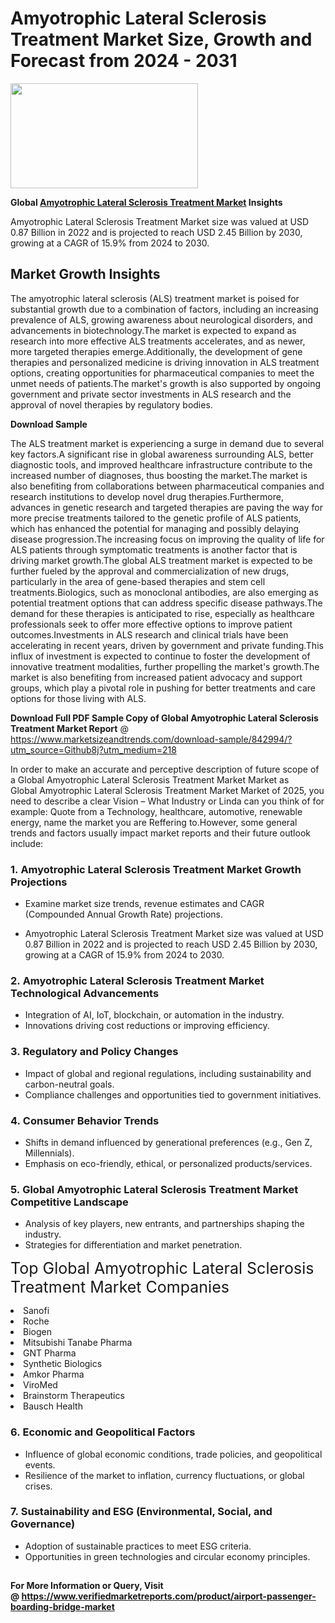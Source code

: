 <H1>Amyotrophic Lateral Sclerosis Treatment Market Size, Growth and Forecast from 2024 - 2031</H1><img class="aligncenter size-medium wp-image-584254" src="https://thirdeyenews.in/wp-content/uploads/2024/09/Global-Market-Research-300x168.jpeg" alt="" width="300" height="168" /><p><strong>Global&nbsp;<a href="https://www.marketsizeandtrends.com/download-sample/842994/?utm_source=Github8j?utm_medium=218">Amyotrophic Lateral Sclerosis Treatment Market</a> Insights</strong></p><p>Amyotrophic Lateral Sclerosis Treatment Market size was valued at USD 0.87 Billion in 2022 and is projected to reach USD 2.45 Billion by 2030, growing at a CAGR of 15.9% from 2024 to 2030.</p><p><h2>Market Growth Insights</h2> <p>The amyotrophic lateral sclerosis (ALS) treatment market is poised for substantial growth due to a combination of factors, including an increasing prevalence of ALS, growing awareness about neurological disorders, and advancements in biotechnology.The market is expected to expand as research into more effective ALS treatments accelerates, and as newer, more targeted therapies emerge.Additionally, the development of gene therapies and personalized medicine is driving innovation in ALS treatment options, creating opportunities for pharmaceutical companies to meet the unmet needs of patients.The market's growth is also supported by ongoing government and private sector investments in ALS research and the approval of novel therapies by regulatory bodies.</p> <p><strong>Download Sample</strong></p> <p>The ALS treatment market is experiencing a surge in demand due to several key factors.A significant rise in global awareness surrounding ALS, better diagnostic tools, and improved healthcare infrastructure contribute to the increased number of diagnoses, thus boosting the market.The market is also benefiting from collaborations between pharmaceutical companies and research institutions to develop novel drug therapies.Furthermore, advances in genetic research and targeted therapies are paving the way for more precise treatments tailored to the genetic profile of ALS patients, which has enhanced the potential for managing and possibly delaying disease progression.The increasing focus on improving the quality of life for ALS patients through symptomatic treatments is another factor that is driving market growth.The global ALS treatment market is expected to be further fueled by the approval and commercialization of new drugs, particularly in the area of gene-based therapies and stem cell treatments.Biologics, such as monoclonal antibodies, are also emerging as potential treatment options that can address specific disease pathways.The demand for these therapies is anticipated to rise, especially as healthcare professionals seek to offer more effective options to improve patient outcomes.Investments in ALS research and clinical trials have been accelerating in recent years, driven by government and private funding.This influx of investment is expected to continue to foster the development of innovative treatment modalities, further propelling the market's growth.The market is also benefiting from increased patient advocacy and support groups, which play a pivotal role in pushing for better treatments and care options for those living with ALS.<p><span class=""><strong>Download Full PDF Sample Copy of Global Amyotrophic Lateral Sclerosis Treatment Market Report</strong> @ <a href="https://www.marketsizeandtrends.com/download-sample/842994/?utm_source=Github8j?utm_medium=218" target="_blank">https://www.marketsizeandtrends.com/download-sample/842994/?utm_source=Github8j?utm_medium=218</a></span></p><p>In order to make an accurate and perceptive description of future scope of a Global&nbsp;Amyotrophic Lateral Sclerosis Treatment Market Market as Global&nbsp;Amyotrophic Lateral Sclerosis Treatment Market Market of 2025, you need to describe a clear Vision &ndash; What Industry or Linda can you think of for example: Quote from a Technology, healthcare, automotive, renewable energy, name the market you are Reffering to.However, some general trends and factors usually impact market reports and their future outlook include:</p><h3>1.&nbsp;<strong>Amyotrophic Lateral Sclerosis Treatment Market Growth Projections</strong></h3><ul><li>Examine market size trends, revenue estimates and CAGR (Compounded Annual Growth Rate) projections.</li><li><p>Amyotrophic Lateral Sclerosis Treatment Market size was valued at USD 0.87 Billion in 2022 and is projected to reach USD 2.45 Billion by 2030, growing at a CAGR of 15.9% from 2024 to 2030.</p></li></ul><h3>2.&nbsp;<strong>Amyotrophic Lateral Sclerosis Treatment Market Technological Advancements</strong></h3><ul><li>Integration of AI, IoT, blockchain, or automation in the industry.</li><li>Innovations driving cost reductions or improving efficiency.</li></ul><h3>3.&nbsp;<strong>Regulatory and Policy Changes</strong></h3><ul><li>Impact of global and regional regulations, including sustainability and carbon-neutral goals.</li><li>Compliance challenges and opportunities tied to government initiatives.</li></ul><h3>4.&nbsp;<strong>Consumer Behavior Trends</strong></h3><ul><li>Shifts in demand influenced by generational preferences (e.g., Gen Z, Millennials).</li><li>Emphasis on eco-friendly, ethical, or personalized products/services.</li></ul><h3>5.&nbsp;<strong>Global Amyotrophic Lateral Sclerosis Treatment Market Competitive Landscape</strong></h3><ul><li>Analysis of key players, new entrants, and partnerships shaping the industry.</li><li>Strategies for differentiation and market penetration.</li></ul><p data-pm-slice="1 1 []"><span style="color: inherit; font-family: inherit; font-size: 25px;">Top Global Amyotrophic Lateral Sclerosis Treatment Market Companies</span></p><div class="" data-test-id=""><p><li>Sanofi</li><li> Roche</li><li> Biogen</li><li> Mitsubishi Tanabe Pharma</li><li> GNT Pharma</li><li> Synthetic Biologics</li><li> Amkor Pharma</li><li> ViroMed</li><li> Brainstorm Therapeutics</li><li> Bausch Health</li></p></div><h3>6.&nbsp;<strong>Economic and Geopolitical Factors</strong></h3><ul><li>Influence of global economic conditions, trade policies, and geopolitical events.</li><li>Resilience of the market to inflation, currency fluctuations, or global crises.</li></ul><h3>7.&nbsp;<strong>Sustainability and ESG (Environmental, Social, and Governance)</strong></h3><ul><li>Adoption of sustainable practices to meet ESG criteria.</li><li>Opportunities in green technologies and circular economy principles.</li></ul><h2><strong style="font-size: 14px;">For More Information or Query, Visit @&nbsp;</strong><a style="background-color: #ffffff; font-size: 14px;" href="https://www.marketsizeandtrends.com/report/amyotrophic-lateral-sclerosis-treatment-market/" target="_blank">https://www.verifiedmarketreports.com/product/airport-passenger-boarding-bridge-market</a></h2>